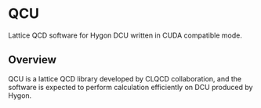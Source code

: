 # QCU

Lattice QCD software for Hygon DCU  written in CUDA compatible mode.

## Overview

QCU is a lattice QCD library developed by CLQCD collaboration, and the software is expected to perform calculation efficiently on DCU produced by Hygon.
